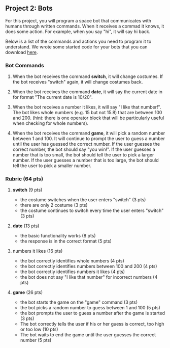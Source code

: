 ## Project 2: Bots

For this project, you will program a space bot that communicates with humans through written commands. When it receives a commad it knows, it
does some action. For example, when you say "hi", it will say hi back.

Below is a list of the commands and actions you need to program it to understand. We wrote some started code for your bots that you can download [here]().

### Bot Commands

1. When the bot receives the command **switch**, it will change costumes. If the bot receives "switch" again, it will change costumes back.


2. When the bot receives the command **date**, it will say the current date in for format "The current date is 10/20".


3. When the bot receives a number it likes, it will say "I like that number!". The bot likes whole numbers (e.g. 15 but not 15.8) that are between 100 and 200. (hint: there is one operator block that will be particularly useful when checking for whole numbers).


4. When the bot receives the command **game**, it will pick a random number between 1 and 100. It will continue to prompt the user to guess a number until
the user has guessed the correct number. If the user guesses the correct number, the bot should say "you win!". If the user guesses a number that is
too small, the bot should tell the user to pick a larger number. If the user guesses a number that is too large, the bot should tell the user to pick a
smaller number.

### Rubric (64 pts) 
1. **switch** (9 pts)
   - the costume switches when the user enters "switch" (3 pts)
   - there are only 2 costume (3 pts)
   - the costume continues to switch every time the user enters "switch" (3 pts)

2. **date** (13 pts)
   - the basic functionality works (8 pts)
   - the response is in the correct format (5 pts)

3. numbers it likes (16 pts)
   - the bot correctly identifies whole numbers (4 pts)
   - the bot correctly identifies numbers between 100 and 200 (4 pts)
   - the bot correctly identifies numbers it likes (4 pts)
   - the bot does not say "I like that number" for incorrect numbers (4 pts)

4. **game** (26 pts)
   - the bot starts the game on the "game" command (3 pts)
   - the bot picks a random number to guess between 1 and 100 (5 pts)
   - the bot prompts the user to guess a number after the game is started (3 pts)
   - The bot correctly tells the user if his or her guess is correct, too high or too low (10 pts)
   - The bot waits to end the game until the user guesses the correct number (5 pts)

